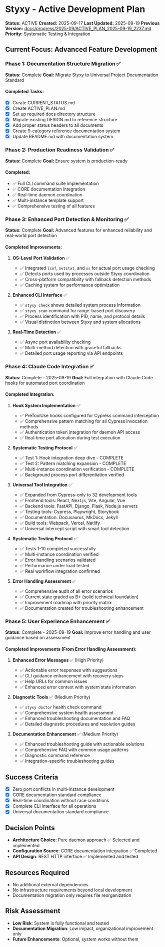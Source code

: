 # Styxy - Active Development Plan
**Status:** ACTIVE
**Created:** 2025-09-17
**Last Updated:** 2025-09-19
**Previous Version:** [docs/progress/2025-09/ACTIVE_PLAN_2025-09-19_2237.md](./docs/progress/2025-09/ACTIVE_PLAN_2025-09-19_2237.md)
**Priority:** Systematic Testing & Integration

## Current Focus: Advanced Feature Development

### Phase 1: Documentation Structure Migration ✅
**Status:** Complete
**Goal:** Migrate Styxy to Universal Project Documentation Standard

#### Completed Tasks:
- [x] Create CURRENT_STATUS.md
- [x] Create ACTIVE_PLAN.md
- [x] Set up required docs directory structure
- [x] Migrate existing DESIGN.md to reference structure
- [x] Add proper status headers to all documents
- [x] Create 9-category reference documentation system
- [x] Update README.md with documentation system

### Phase 2: Production Readiness Validation ✅
**Status:** Complete
**Goal:** Ensure system is production-ready

#### Completed:
- ✅ Full CLI command suite implementation
- ✅ CORE documentation integration
- ✅ Real-time daemon coordination
- ✅ Multi-instance template support
- ✅ Comprehensive testing of all features

### Phase 3: Enhanced Port Detection & Monitoring ✅
**Status:** Complete
**Goal:** Advanced features for enhanced reliability and real-world port detection

#### Completed Improvements:
1. **OS-Level Port Validation** ✅
   - ✅ Integrated `lsof`, `netstat`, and `ss` for actual port usage checking
   - ✅ Detects ports used by processes outside Styxy coordination
   - ✅ Cross-platform compatibility with fallback detection methods
   - ✅ Caching system for performance optimization

2. **Enhanced CLI Interface** ✅
   - ✅ `styxy check` shows detailed system process information
   - ✅ `styxy scan` command for range-based port discovery
   - ✅ Process identification with PID, name, and protocol details
   - ✅ Visual distinction between Styxy and system allocations

3. **Real-Time Detection** ✅
   - ✅ Async port availability checking
   - ✅ Multi-method detection with graceful fallbacks
   - ✅ Detailed port usage reporting via API endpoints

### Phase 4: Claude Code Integration ✅
**Status:** Complete - 2025-09-19
**Goal:** Full integration with Claude Code hooks for automated port coordination

#### Completed Integration:
1. **Hook System Implementation** ✅
   - ✅ PreToolUse hooks configured for Cypress command interception
   - ✅ Comprehensive pattern matching for all Cypress invocation methods
   - ✅ Authentication token integration for daemon API access
   - ✅ Real-time port allocation during test execution

2. **Systematic Testing Protocol** ✅
   - ✅ Test 1: Hook integration deep dive - COMPLETE
   - ✅ Test 2: Pattern matching expansion - COMPLETE
   - ✅ Multi-instance coordination verification - COMPLETE
   - ✅ Background process port differentiation verified

3. **Universal Tool Integration** ✅
   - ✅ Expanded from Cypress-only to 32 development tools
   - ✅ Frontend tools: React, Next.js, Vite, Angular, Vue
   - ✅ Backend tools: FastAPI, Django, Flask, Node.js servers
   - ✅ Testing tools: Cypress, Playwright, Storybook
   - ✅ Documentation: Docusaurus, MkDocs, Jekyll
   - ✅ Build tools: Webpack, Vercel, Netlify
   - ✅ Universal intercept script with smart tool detection

4. **Systematic Testing Protocol** ✅
   - ✅ Tests 1-10 completed successfully
   - ✅ Multi-instance coordination verified
   - ✅ Error handling scenarios validated
   - ✅ Performance under load tested
   - ✅ Real workflow integration confirmed

5. **Error Handling Assessment** ✅
   - ✅ Comprehensive audit of all error scenarios
   - ✅ Current state graded as B+ (solid technical foundation)
   - ✅ Improvement roadmap with priority matrix
   - ✅ Documentation created for troubleshooting enhancement

### Phase 5: User Experience Enhancement ✅
**Status:** Complete - 2025-09-19
**Goal:** Improve error handling and user guidance based on assessment

#### Completed Improvements (From Error Handling Assessment):
1. **Enhanced Error Messages** ✅ (High Priority)
   - ✅ Actionable error responses with suggestions
   - ✅ CLI guidance enhancement with recovery steps
   - ✅ Help URLs for common issues
   - ✅ Enhanced error context with system state information

2. **Diagnostic Tools** ✅ (Medium Priority)
   - ✅ `styxy doctor` health check command
   - ✅ Comprehensive system health assessment
   - ✅ Enhanced troubleshooting documentation and FAQ
   - ✅ Detailed diagnostic procedures and resolution guides

3. **Documentation Enhancement** ✅ (Medium Priority)
   - ✅ Enhanced troubleshooting guide with actionable solutions
   - ✅ Comprehensive FAQ with common usage patterns
   - ✅ Diagnostic command reference
   - ✅ Integration-specific troubleshooting guides

## Success Criteria
- [x] Zero port conflicts in multi-instance development
- [x] CORE documentation standard compliance
- [x] Real-time coordination without race conditions
- [x] Complete CLI interface for all operations
- [x] Universal documentation standard compliance

## Decision Points
- **Architecture Choice**: Pure daemon approach ✅ Selected and implemented
- **Configuration Source**: CORE documentation integration ✅ Completed
- **API Design**: REST HTTP interface ✅ Implemented and tested

## Resources Required
- No additional external dependencies
- No infrastructure requirements beyond local development
- Documentation migration only requires file reorganization

## Risk Assessment
- **Low Risk**: System is fully functional and tested
- **Documentation Migration**: Low impact, organizational improvement only
- **Future Enhancements**: Optional, system works without them